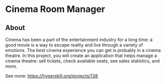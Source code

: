 # Cinema Room Manager

## About
Cinema has been a part of the entertainment industry for a long time: a good movie is a way to escape reality and live
through a variety of emotions. The best cinema experience you can get is probably in a cinema theatre. In this project, 
you will create an application that helps manage a cinema theatre: sell tickets, check available seats, see sales 
statistics, and more.

See more: https://hyperskill.org/projects/138
